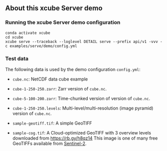 ## About this xcube Server demo

### Running the xcube Server demo configuration

```shell
conda activate xcube
cd xcube
xcube serve --traceback --loglevel DETAIL serve --prefix api/v1 -vvv -c examples/serve/demo/config.yml
```

### Test data

The following data is used by the demo configuration `config.yml`:

* `cube.nc`: NetCDF data cube example

* `cube-1-250-250.zarr`: Zarr version of `cube.nc`.

* `cube-5-100-200.zarr`: Time-chunked version of version of `cube.nc`.

* `cube-1-250-250.levels`: Multi-level/multi-resolution (image pyramid) 
  version of `cube.nc`.

* `sample-geotiff.tif`: A simple GeoTIFF

* `sample-cog.tif`: A Cloud-optimized GeoTIFF with 3 overview levels 
  downloaded from
  https://rb.gy/h8qz14
  This image is one of many free GeoTIFFs available from 
  [Sentinel-2](https://registry.opendata.aws/sentinel-2-l2a-cogs/).

